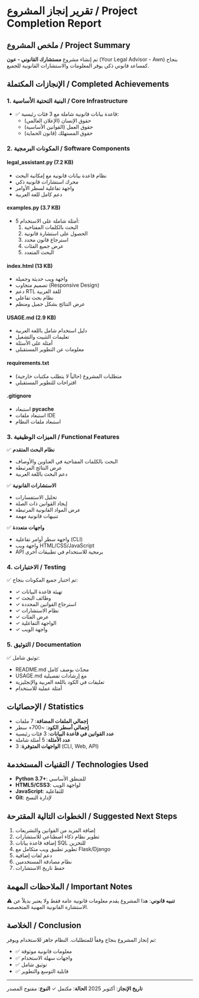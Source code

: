 # تقرير إنجاز المشروع / Project Completion Report

## ملخص المشروع / Project Summary

تم إنشاء مشروع **مستشارك القانوني - عون** (Your Legal Advisor - Awn) بنجاح كمساعد قانوني ذكي يوفر المعلومات والاستشارات القانونية للجميع.

## الإنجازات المكتملة / Completed Achievements

### 1. البنية التحتية الأساسية / Core Infrastructure
- ✅ قاعدة بيانات قانونية شاملة مع 3 فئات رئيسية:
  - حقوق الإنسان (الإعلان العالمي)
  - حقوق العمل (القوانين الأساسية)
  - حقوق المستهلك (قانون الحماية)

### 2. المكونات البرمجية / Software Components

#### legal_assistant.py (7.2 KB)
- نظام قاعدة بيانات قانونية مع إمكانية البحث
- محرك استشارات قانونية ذكي
- واجهة تفاعلية لسطر الأوامر
- دعم كامل للغة العربية

#### examples.py (3.7 KB)
- 5 أمثلة شاملة على الاستخدام:
  1. البحث بالكلمات المفتاحية
  2. الحصول على استشارة قانونية
  3. استرجاع قانون محدد
  4. عرض جميع الفئات
  5. البحث المتعدد

#### index.html (13 KB)
- واجهة ويب حديثة وجميلة
- تصميم متجاوب (Responsive Design)
- دعم RTL للغة العربية
- نظام بحث تفاعلي
- عرض النتائج بشكل جميل ومنظم

#### USAGE.md (2.9 KB)
- دليل استخدام شامل باللغة العربية
- تعليمات التثبيت والتشغيل
- أمثلة على الأسئلة
- معلومات عن التطوير المستقبلي

#### requirements.txt
- متطلبات المشروع (حالياً لا يتطلب مكتبات خارجية)
- اقتراحات للتطوير المستقبلي

#### .gitignore
- استبعاد __pycache__
- استبعاد ملفات IDE
- استبعاد ملفات النظام

### 3. الميزات الوظيفية / Functional Features

✅ **نظام البحث المتقدم**
- البحث بالكلمات المفتاحية في العناوين والأوصاف
- عرض النتائج المرتبطة
- دعم البحث باللغة العربية

✅ **الاستشارات القانونية**
- تحليل الاستفسارات
- إيجاد القوانين ذات الصلة
- عرض المواد القانونية المرتبطة
- تنبيهات قانونية مهمة

✅ **واجهات متعددة**
- واجهة سطر أوامر تفاعلية (CLI)
- واجهة ويب HTML/CSS/JavaScript
- API برمجية للاستخدام في تطبيقات أخرى

### 4. الاختبارات / Testing

✅ تم اختبار جميع المكونات بنجاح:
- ✓ تهيئة قاعدة البيانات
- ✓ وظائف البحث
- ✓ استرجاع القوانين المحددة
- ✓ نظام الاستشارات
- ✓ عرض الفئات
- ✓ الواجهة التفاعلية
- ✓ واجهة الويب

### 5. التوثيق / Documentation

✅ توثيق شامل:
- README.md محدّث بوصف كامل
- USAGE.md مع إرشادات تفصيلية
- تعليقات في الكود باللغة العربية والإنجليزية
- أمثلة عملية للاستخدام

## الإحصائيات / Statistics

- **إجمالي الملفات المضافة**: 7 ملفات
- **إجمالي أسطر الكود**: ~700+ سطر
- **عدد القوانين في قاعدة البيانات**: 3 فئات رئيسية
- **عدد الأمثلة**: 5 أمثلة شاملة
- **الواجهات المتوفرة**: 3 (CLI, Web, API)

## التقنيات المستخدمة / Technologies Used

- **Python 3.7+**: للمنطق الأساسي
- **HTML5/CSS3**: لواجهة الويب
- **JavaScript**: للتفاعلية
- **Git**: لإدارة النسخ

## الخطوات التالية المقترحة / Suggested Next Steps

1. إضافة المزيد من القوانين والتشريعات
2. تطوير نظام ذكاء اصطناعي للاستشارات
3. إضافة قاعدة بيانات SQL للتخزين
4. تطوير تطبيق ويب متكامل مع Flask/Django
5. دعم لغات إضافية
6. نظام مصادقة المستخدمين
7. حفظ تاريخ الاستشارات

## الملاحظات المهمة / Important Notes

⚠️ **تنبيه قانوني**: هذا المشروع يقدم معلومات قانونية عامة فقط ولا يعتبر بديلاً عن الاستشارة القانونية المهنية المتخصصة.

## الخلاصة / Conclusion

تم إنجاز المشروع بنجاح وفقاً للمتطلبات. النظام جاهز للاستخدام ويوفر:
- ✅ معلومات قانونية موثوقة
- ✅ واجهات سهلة الاستخدام
- ✅ توثيق شامل
- ✅ قابلية التوسع والتطوير

---

**تاريخ الإنجاز**: أكتوبر 2025
**الحالة**: مكتمل ✓
**النوع**: مفتوح المصدر
